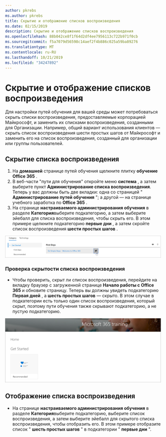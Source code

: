 ```yaml
---
author: pkrebs
ms.author: pkrebs
title: Скрытие и отображение списков воспроизведения
ms.date: 02/15/2019
description: Скрытие и отображение списков воспроизведения
ms.openlocfilehash: 88b042ce8f1f64d2df4ee7956113c722b971f0cb
ms.sourcegitcommit: f5a7079d56598c14aef2f4b886c025a59ba89276
ms.translationtype: MT
ms.contentlocale: ru-RU
ms.lasthandoff: 10/21/2019
ms.locfileid: "34247892"
---
```

# <a name="hide-and-show-playlists"></a>Скрытие и отображение списков воспроизведения

Для настройки путей обучения для вашей среды может потребоваться скрыть списки воспроизведения, предоставляемые корпорацией Майкрософт, и заменить их списками воспроизведения, созданными для Организации. Например, общий вариант использования клиентов — скрыть список воспроизведения шести простых шагов от Майкрософт и заменить его на список воспроизведения, созданный для организации или группы пользователей. 

## <a name="hide-a-playlist"></a>Скрытие списка воспроизведения

1. На **домашней** странице путей обучения щелкните плитку **обучение Office 365** .
2. В веб-части "пути для обучения" откройте меню **система** , а затем выберите пункт **Администрирование списка воспроизведения**. Теперь у вас должны быть две вкладки: одна со страницей " **Администрирование путей обучения** "; а другой — на странице учебного заработка по **Office 365** . 
3. На странице **настраиваемого администрирования обучения** в разделе **Категория**выберите подкатегорию, а затем выберите эйебалл для списка воспроизведения, чтобы скрыть его. В этом примере щелкните подкатегорию **первые дни** , а затем скройте список воспроизведения **шести простых шагов** .  

![кг-хидеплайлист. png](media/cg-hideplaylist.png)

### <a name="verify-the-playlist-is-hidden"></a>Проверка скрытости списка воспроизведения
- Чтобы проверить, скрыт ли список воспроизведения, перейдите на вкладку браузер с загруженной странице **Начало работы с Office 365** и обновите страницу. Теперь вы должны увидеть подкатегорию **Первая дней** , а **шесть простых шагов** — скрыто. В этом случае в подкатегории есть только один список воспроизведения, который скрыт, поэтому пути обучения также скрывают подкатегорию, а не пустую подкатегорию. 

![кг-хидеплайлистрефреш. png](media/cg-hideplaylistrefresh.png)

## <a name="unhide-a-playlist"></a>Отображение списка воспроизведения

- На странице **настраиваемого администрирования обучения** в разделе **Категория**выберите подкатегорию, выберите список воспроизведения, а затем выберите эйебалл для скрытого списка воспроизведения, чтобы отобразить его. В этом примере отобразите список " **шесть простых шагов** " в подкатегории " **первые дни** ".  

